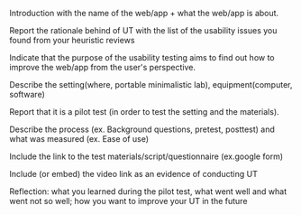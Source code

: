 Introduction with the name of the web/app + what the web/app is about. 

Report the rationale behind of UT with the list of the usability issues you found from your heuristic reviews

Indicate that the purpose of the usability testing aims to find out how to improve the web/app from the user's perspective.

Describe the setting(where, portable minimalistic lab), equipment(computer, software)

Report that it is a pilot test (in order to test the setting and the materials).

Describe the process (ex. Background questions, pretest, posttest) and what was measured (ex. Ease of use)

Include the link to the test materials/script/questionnaire (ex.google form)

Include (or embed)  the video link as an evidence of conducting UT

Reflection: what you learned during the pilot test, what went well and what went not so well; how you want to improve your UT in the future

